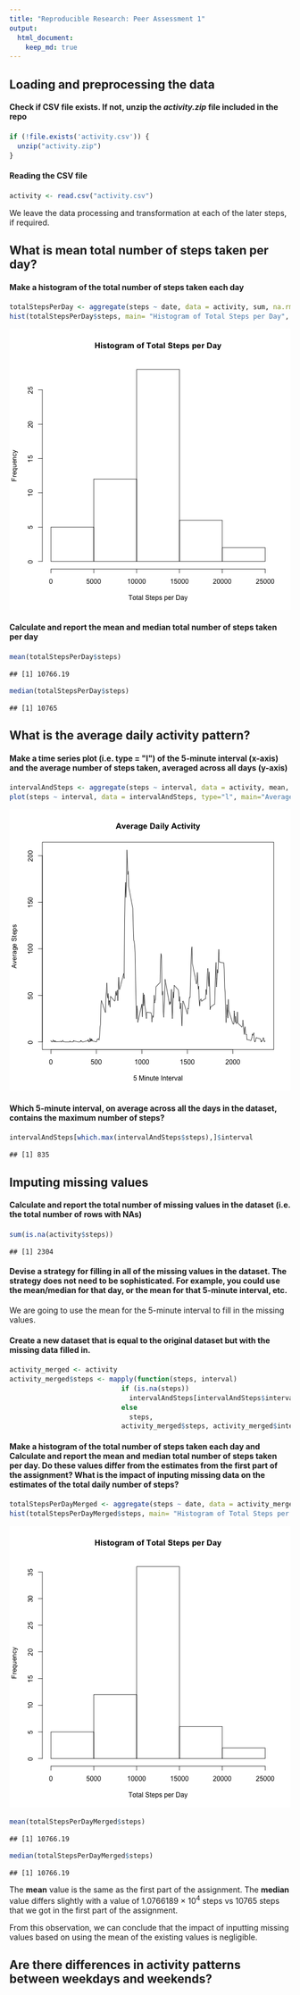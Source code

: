 ```yaml
---
title: "Reproducible Research: Peer Assessment 1"
output: 
  html_document:
    keep_md: true
---
```


## Loading and preprocessing the data
#### Check if CSV file exists. If not, unzip the *activity.zip* file included in the repo

```r
if (!file.exists('activity.csv')) {
  unzip("activity.zip")
}
```

#### Reading the CSV file

```r
activity <- read.csv("activity.csv")
```

We leave the data processing and transformation at each of the later steps, if required.

## What is mean total number of steps taken per day?
#### Make a histogram of the total number of steps taken each day

```r
totalStepsPerDay <- aggregate(steps ~ date, data = activity, sum, na.rm = TRUE)
hist(totalStepsPerDay$steps, main= "Histogram of Total Steps per Day", xlab="Total Steps per Day")
```

![plot of chunk unnamed-chunk-3](figure/unnamed-chunk-3-1.png) 

#### Calculate and report the mean and median total number of steps taken per day

```r
mean(totalStepsPerDay$steps)
```

```
## [1] 10766.19
```

```r
median(totalStepsPerDay$steps)
```

```
## [1] 10765
```

## What is the average daily activity pattern?
#### Make a time series plot (i.e. type = "l") of the 5-minute interval (x-axis) and the average number of steps taken, averaged across all days (y-axis)

```r
intervalAndSteps <- aggregate(steps ~ interval, data = activity, mean, na.rm = TRUE)
plot(steps ~ interval, data = intervalAndSteps, type="l", main="Average Daily Activity", xlab="5 Minute Interval", ylab="Average Steps")
```

![plot of chunk unnamed-chunk-5](figure/unnamed-chunk-5-1.png) 

#### Which 5-minute interval, on average across all the days in the dataset, contains the maximum number of steps?

```r
intervalAndSteps[which.max(intervalAndSteps$steps),]$interval
```

```
## [1] 835
```

## Imputing missing values
#### Calculate and report the total number of missing values in the dataset (i.e. the total number of rows with NAs)

```r
sum(is.na(activity$steps))
```

```
## [1] 2304
```

#### Devise a strategy for filling in all of the missing values in the dataset. The strategy does not need to be sophisticated. For example, you could use the mean/median for that day, or the mean for that 5-minute interval, etc.
We are going to use the mean for the 5-minute interval to fill in the missing values.

#### Create a new dataset that is equal to the original dataset but with the missing data filled in.

```r
activity_merged <- activity
activity_merged$steps <- mapply(function(steps, interval) 
                            if (is.na(steps))
                              intervalAndSteps[intervalAndSteps$interval == interval, "steps"]
                            else
                              steps,
                            activity_merged$steps, activity_merged$interval)
```

#### Make a histogram of the total number of steps taken each day and Calculate and report the mean and median total number of steps taken per day. Do these values differ from the estimates from the first part of the assignment? What is the impact of inputing missing data on the estimates of the total daily number of steps?

```r
totalStepsPerDayMerged <- aggregate(steps ~ date, data = activity_merged, sum, na.rm = TRUE)
hist(totalStepsPerDayMerged$steps, main= "Histogram of Total Steps per Day", xlab="Total Steps per Day")
```

![plot of chunk unnamed-chunk-9](figure/unnamed-chunk-9-1.png) 

```r
mean(totalStepsPerDayMerged$steps)
```

```
## [1] 10766.19
```

```r
median(totalStepsPerDayMerged$steps)
```

```
## [1] 10766.19
```

The **mean** value is the same as the first part of the assignment. The **median** value differs slightly with a value of 1.0766189 &times; 10<sup>4</sup> steps vs 10765 steps that we got in the first part of the assignment.

From this observation, we can conclude that the impact of inputting missing values based on using the mean of the existing values is negligible.

## Are there differences in activity patterns between weekdays and weekends?
